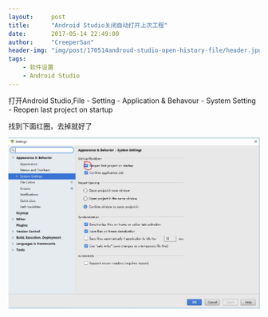 ```yaml
---
layout:     post
title:      "Android Studio关闭自动打开上次工程"
date:       2017-05-14 22:49:00
author:     "CreeperSan"
header-img: "img/post/170514androud-studio-open-history-file/header.jpg"
tags:
    - 软件设置
    - Android Studio
---
```


打开Android Studio,File - Setting - Application & Behavour - System Setting - Reopen last project on startup

找到下面红圈，去掉就好了

![](/img/post/170514androud-studio-open-history-file/1.jpg)





